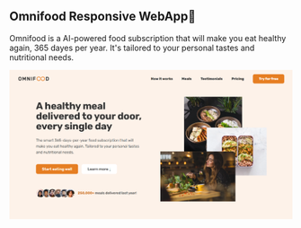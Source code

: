## Omnifood Responsive WebApp🍴

Omnifood is a AI-powered food subscription that will make you eat healthy again, 365 dayes per year. It's tailored to your personal tastes and nutritional needs.

![ScreenShot](img/Screenshot.png)
